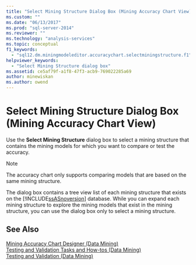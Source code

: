 ```yaml
---
title: "Select Mining Structure Dialog Box (Mining Accuracy Chart View) | Microsoft Docs"
ms.custom: ""
ms.date: "06/13/2017"
ms.prod: "sql-server-2014"
ms.reviewer: ""
ms.technology: "analysis-services"
ms.topic: conceptual
f1_keywords: 
  - "sql12.dm.miningmodeleditor.accuracychart.selectminingstructure.f1"
helpviewer_keywords: 
  - "Select Mining Structure dialog box"
ms.assetid: ce5af79f-a1f8-47f3-acb9-769022285a69
author: minewiskan
ms.author: owend
---
```

# Select Mining Structure Dialog Box (Mining Accuracy Chart View)
  Use the **Select Mining Structure** dialog box to select a mining structure that contains the mining models for which you want to compare or test the accuracy.  
  
> [!NOTE]  
>  The accuracy chart only supports comparing models that are based on the same mining structure.  
  
 The dialog box contains a tree view list of each mining structure that exists on the [!INCLUDE[ssASnoversion](../includes/ssasnoversion-md.md)] database. While you can expand each mining structure to explore the mining models that exist in the mining structure, you can use the dialog box only to select a mining structure.  
  
## See Also  
 [Mining Accuracy Chart Designer &#40;Data Mining&#41;](mining-accuracy-chart-designer-data-mining.md)   
 [Testing and Validation Tasks and How-tos &#40;Data Mining&#41;](data-mining/testing-and-validation-tasks-and-how-tos-data-mining.md)   
 [Testing and Validation &#40;Data Mining&#41;](data-mining/testing-and-validation-data-mining.md)  
  
  
